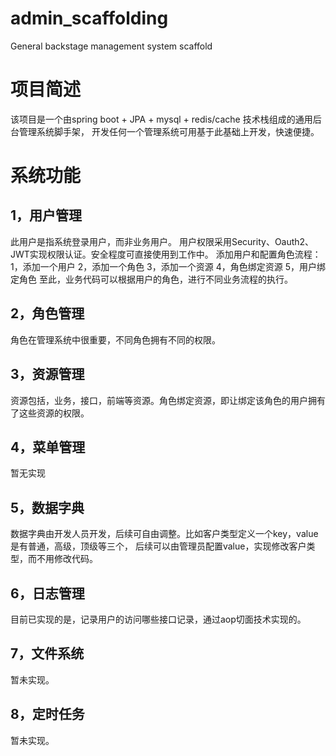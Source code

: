 # admin_scaffolding
General backstage management system scaffold

# 项目简述
该项目是一个由spring boot + JPA + mysql + redis/cache 技术栈组成的通用后台管理系统脚手架，
开发任何一个管理系统可用基于此基础上开发，快速便捷。

# 系统功能
## 1，用户管理
此用户是指系统登录用户，而非业务用户。
用户权限采用Security、Oauth2、JWT实现权限认证。安全程度可直接使用到工作中。
添加用户和配置角色流程：
    1，添加一个用户
    2，添加一个角色
    3，添加一个资源
    4，角色绑定资源
    5，用户绑定角色
至此，业务代码可以根据用户的角色，进行不同业务流程的执行。

## 2，角色管理
角色在管理系统中很重要，不同角色拥有不同的权限。

## 3，资源管理
资源包括，业务，接口，前端等资源。角色绑定资源，即让绑定该角色的用户拥有了这些资源的权限。

## 4，菜单管理
暂无实现

## 5，数据字典
数据字典由开发人员开发，后续可自由调整。比如客户类型定义一个key，value是有普通，高级，顶级等三个，
后续可以由管理员配置value，实现修改客户类型，而不用修改代码。

## 6，日志管理
目前已实现的是，记录用户的访问哪些接口记录，通过aop切面技术实现的。

## 7，文件系统
暂未实现。

## 8，定时任务
暂未实现。

